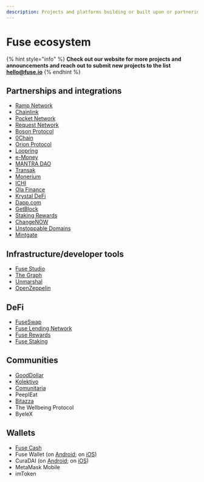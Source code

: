 ```yaml
---
description: Projects and platforms building or built upon or partnering with Fuse
---
```


# Fuse ecosystem

{% hint style="info" %}
**Check out our website for more projects and announcements and reach out to submit new projects to the list hello@fuse.io**
{% endhint %}

## Partnerships and integrations

* [Ramp Network](https://ramp.network)
* [Chainlink](https://chain.link)
* [Pocket Network](https://pokt.network)
* [Request Network](https://request.network)
* [Boson Protocol](https://bosonprotocol.io)
* [0Chain](https://0chain.net)
* [Orion Protocol](https://orionprotocol.io)
* [Loopring](https://loopring.org)
* [e-Money](https://e-money.com)
* [MANTRA DAO](https://mantradao.com)
* [Transak](https://transak.com)
* [Monerium](https://monerium.com)
* [ICHI](https://ichi.org)
* [Ola Finance](https://ola.finance)
* [Krystal DeFi](https://krystal.app)
* [Dapp.com](https://dapp.com)
* [GetBlock](https://getblock.io)
* [Staking Rewards](https://stakingrewards.com)
* [ChangeNOW](https://changenow.io)
* [Unstoppable Domains](https://unstoppabledomains.com)
* [Mintgate](https://mintgate.io)

## Infrastructure/developer tools

* [Fuse Studio](https://studio.fuse.io)
* [The Graph](https://thegraph.com)
* [Unmarshal](https://unmarshal.io)
* [OpenZeppelin](https://openzeppelin.com)

## DeFi

* [FuseSwap](https://fuseswap.com)
* [Fuse Lending Network](https://app.ola.finance/networks/0x5809FAB2Bf39efae6DD8691B7F90c468c234A1A7/markets)
* [Fuse Rewards](https://rewards.fuse.io)
* [Fuse Staking](https://staking.fuse.io)

## Communities

* [GoodDollar](https://gooddollar.org)
* [Kolektivo](https://kolektivo.co)
* [Comunitaria](https://comunitaria.com)
* PeeplEat
* [Bitazza](https://bitazza.com)
* The Wellbeing Protocol
* ByeleX

## Wallets

* [Fuse Cash](https://fuse.cash)
* Fuse Wallet \(on [Android](https://play.google.com/store/apps/details?id=io.fuse.fusecash&hl=en&gl=US); on [iOS](https://apps.apple.com/il/app/fuse-wallet/id1491783654)\)
* CuraDAI \(on [Android](https://play.google.com/store/apps/details?id=io.fuse.curadai&hl=en&gl=US); on [iOS](https://apps.apple.com/fr/app/curadai/id1553242607)\)
* MetaMask Mobile
* imToken









